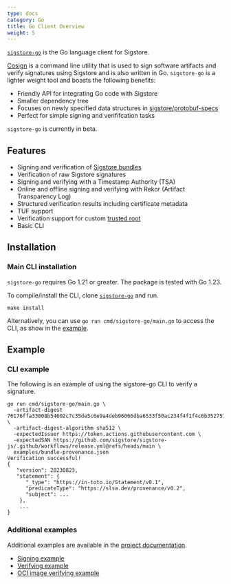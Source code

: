 ```yaml
---
type: docs
category: Go
title: Go Client Overview
weight: 5
---
```


[`sigstore-go`](https://pkg.go.dev/github.com/sigstore/sigstore-go) is the Go language client for Sigstore.

[Cosign](../../cosign/signing/overview.md) is a command line utility that is used to sign software artifacts and verify signatures using Sigstore and is also written in Go. `sigstore-go` is a lighter weight tool and boasts the following benefits:

- Friendly API for integrating Go code with Sigstore
- Smaller dependency tree
- Focuses on newly specified data structures in [sigstore/protobuf-specs](https://github.com/sigstore/protobuf-specs)
- Perfect for simple signing and verififcation tasks

`sigstore-go` is currently in beta. 

## Features

- Signing and verification of [Sigstore bundles](https://github.com/sigstore/protobuf-specs/blob/main/protos/sigstore_bundle.proto)
- Verification of raw Sigstore signatures
- Signing and verifying with a Timestamp Authority (TSA)
- Online and offline signing and verifying with Rekor (Artifact Transparency Log)
- Structured verification results including certificate metadata
- TUF support
- Verification support for custom [trusted root](https://github.com/sigstore/protobuf-specs/blob/main/protos/sigstore_trustroot.proto)
- Basic CLI

## Installation

### Main CLI installation

`sigstore-go` requires Go 1.21 or greater. The package is tested with Go 1.23. 

To compile/install the CLI, clone [`sigstore-go`](https://github.com/sigstore/sigstore-go) and run.   

```console
make install
```
Alternatively, you can use `go run cmd/sigstore-go/main.go` to access the CLI, as show in the [example](#cli-example). 

## Example

### CLI example

The following is an example of using the sigstore-go CLI to verify a signature. 

```console
go run cmd/sigstore-go/main.go \
  -artifact-digest 76176ffa33808b54602c7c35de5c6e9a4deb96066dba6533f50ac234f4f1f4c6b3527515dc17c06fbe2860030f410eee69ea20079bd3a2c6f3dcf3b329b10751 \
  -artifact-digest-algorithm sha512 \
  -expectedIssuer https://token.actions.githubusercontent.com \
  -expectedSAN https://github.com/sigstore/sigstore-js/.github/workflows/release.yml@refs/heads/main \
  examples/bundle-provenance.json
Verification successful!
{
   "version": 20230823,
   "statement": {
      "_type": "https://in-toto.io/Statement/v0.1",
      "predicateType": "https://slsa.dev/provenance/v0.2",
      "subject": ...
    },
    ...
}
```
### Additional examples

Additional examples are available in the [project documentation](https://github.com/sigstore/sigstore-go#sigstore-go). 

- [Signing example](https://github.com/sigstore/sigstore-go/blob/main/docs/signing.md#examples)
- [Verifying example](https://github.com/sigstore/sigstore-go/blob/main/docs/verification.md#verification-using-sigstore-go)
- [OCI image verifying example](https://github.com/sigstore/sigstore-go/blob/main/docs/oci-image-verification.md#example-of-oci-image-verification-using-sigstore-go)

